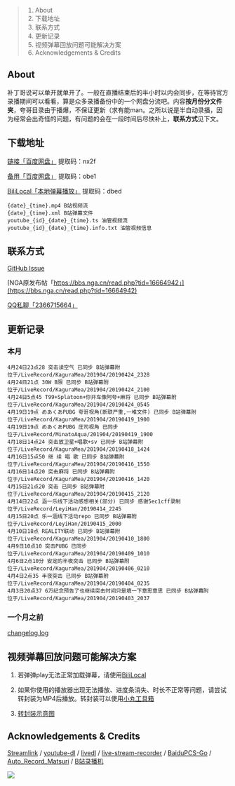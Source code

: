 >1. About
>2. 下载地址
>3. 联系方式
>4. 更新记录
>5. 视频弹幕回放问题可能解决方案
>6. Acknowledgements & Credits

## About

补丁哥说可以单开就单开了。一般在直播结束后的半小时以内会同步，在等待官方录播期间可以看看，算是众多录播备份中的一个网盘分流吧。内容**按月份分文件夹**，夸哥目录由于播爆，不保证更新（求有能man。之所以说是半自动录播，因为经常会出奇怪的问题，有问题的会在一段时间后尽快补上，**联系方式**见下文。

## 下载地址

[链接「百度网盘」](https://pan.baidu.com/s/16u5IpqN0MJ5S_NghWGL3NQ) 提取码：nx2f

[备用「百度网盘」](https://pan.baidu.com/s/1Zl0MRLcxKw4lcIbDDFE9vg) 提取码：obe1

[BiliLocal「本地弹幕播放」](https://pan.baidu.com/s/1Oi89yTLGZoIQveYj6Ivkrg) 提取码：dbed

```
{date}_{time}.mp4 B站视频流
{date}_{time}.xml B站弹幕文件
youtube_{id}_{date}_{time}.ts 油管视频流
youtube_{id}_{date}_{time}.info.txt 油管视频信息
```

## 联系方式

[GitHub Issue](https://github.com/Kafuziroh/kaguramea-record/issues/new/choose)

[NGA原发布帖「https://bbs.nga.cn/read.php?tid=16664942」](https://bbs.nga.cn/read.php?tid=16664942)

[QQ私聊「2366715664」](http://wpa.qq.com/msgrd?v=3&uin=2366715664&site=qq&menu=yes)

## 更新记录

### 本月

```
4月24日23点28 突击读空气 已同步 B站弹幕附
位于/LiveRecord/KaguraMea/201904/20190424_2328
4月24日21点 30W B限 已同步 B站弹幕附
位于/LiveRecord/KaguraMea/201904/20190424_2100
4月24日5点45 T99+Splatoon+你开车像阿夸+麻将 已同步 B站弹幕附
位于/LiveRecord/KaguraMea/201904/20190424_0545
4月19日19点 めあくあPUBG 夸哥视角(断联严重,一堆文件) 已同步 B站弹幕附
位于/LiveRecord/KaguraMea/201904/20190419_1900
4月19日19点 めあくあPUBG 庄司视角 已同步
位于/LiveRecord/MinatoAqua/201904/20190419_1900
4月18日14点24 突击放卫星+唱歌+sv 已同步 B站弹幕附
位于/LiveRecord/KaguraMea/201904/20190418_1424
4月16日15点50 继 续 唱 歌 已同步 B站弹幕附
位于/LiveRecord/KaguraMea/201904/20190416_1550
4月16日14点20 突击麻将 已同步 B站弹幕附
位于/LiveRecord/KaguraMea/201904/20190416_1420
4月15日21点20 突击 已同步 B站弹幕附
位于/LiveRecord/KaguraMea/201904/20190415_2120
4月14日22点 涵一乐线下活动感想相关(部分) 已同步 感谢5ec1cff录制
位于/LiveRecord/LeyiHan/20190414_2245
4月15日20点 乐一涵线下活动repo 已同步 B站弹幕附
位于/LiveRecord/LeyiHan/20190415_2000
4月10日18点 REALITY联动 已同步 B站弹幕附
位于/LiveRecord/KaguraMea/201904/20190410_1800
4月9日10点10 突击PUBG 已同步
位于/LiveRecord/KaguraMea/201904/20190409_1010
4月6日2点10分 安定的半夜突击 已同步 B站弹幕附
位于/LiveRecord/KaguraMea/201904/20190406_0210
4月4日2点35 半夜突击 已同步 B站弹幕附
位于/LiveRecord/KaguraMea/201904/20190404_0235
4月3日20点37 6万纪念预告了也继续突击时间只是填一下意思意思 已同步 B站弹幕附
位于/LiveRecord/KaguraMea/201904/20190403_2037
```

### 一个月之前

[changelog.log](https://raw.githubusercontent.com/Kafuziroh/kaguramea-record/master/changelog.log)

## 视频弹幕回放问题可能解决方案

1. 若弹弹play无法正常加载弹幕，请使用[BiliLocal](https://github.com/AncientLysine/BiliLocal)

2. 如果你使用的播放器出现无法播放、进度条消失、时长不正常等问题，请尝试转封装为MP4后播放。转封装可以使用[小丸工具箱](https://maruko.appinn.me/)

3. [转封装示意图](https://raw.githubusercontent.com/Kafuziroh/picbkp/master/20190415/-zue37Q5-2wqzK1yT3cSjz-m3.png)

## Acknowledgements & Credits

[Streamlink](https://github.com/streamlink/streamlink) / [youtube-dl](https://github.com/ytdl-org/youtube-dl) / [livedl](https://github.com/himananiito/livedl) / [live-stream-recorder](https://github.com/printempw/live-stream-recorder) / [BaiduPCS-Go](https://github.com/iikira/BaiduPCS-Go) / [Auto_Record_Matsuri](https://github.com/fzxiao233/Auto_Record_Matsuri) / [B站录播机](http://live.weibo333.com/s/7viudi3BE)

![](https://raw.githubusercontent.com/Kafuziroh/picbkp/master/20190415/-zue37Q5-gddqK7ToS88-27.png)